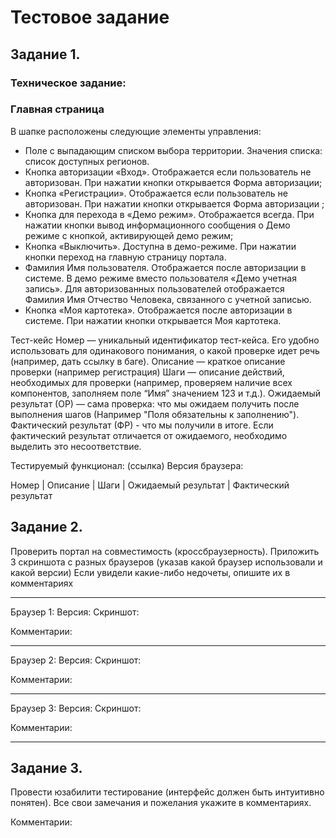# Тестовое задание

## Задание 1.

### Техническое задание:

### Главная страница
В шапке расположены следующие элементы управления:
- Поле с выпадающим списком выбора территории. Значения списка: список доступных регионов.
- Кнопка авторизации «Вход». Отображается если пользователь не авторизован. При нажатии кнопки открывается Форма авторизации;
- Кнопка «Регистрации». Отображается если пользователь не авторизован. При нажатии кнопки открывается Форма авторизации ;
- Кнопка для перехода в «Демо режим». Отображается всегда. При нажатии кнопки вывод информационного сообщения о Демо режиме с кнопкой, активирующей демо режим;
- Кнопка «Выключить». Доступна в демо-режиме. При нажатии кнопки переход на главную страницу портала.
- Фамилия Имя пользователя. Отображается после авторизации в системе. В демо режиме вместо пользователя «Демо учетная запись». Для авторизованных пользователей отображается Фамилия Имя Отчество Человека, связанного с учетной записью.
- Кнопка «Моя картотека». Отображается после авторизации в системе. При нажатии кнопки открывается Моя картотека.

Тест-кейс
Номер —  уникальный идентификатор тест-кейса. Его удобно использовать для одинакового понимания, о какой проверке идет речь (например, дать ссылку в баге).
Описание — краткое описание проверки (например регистрация)
Шаги — описание действий, необходимых для проверки (например, проверяем наличие всех компонентов, заполняем поле “Имя” значением 123 и т.д.).
Ожидаемый результат (ОР) — сама проверка: что мы ожидаем получить после выполнения шагов (Например "Поля обязательны к заполнению").
Фактический результат (ФР) - что мы получили в итоге. Если фактический результат отличается от ожидаемого, необходимо выделить это несоответствие. 

Тестируемый функционал: (ссылка)
Версия браузера: 

Номер  |  Описание  |  Шаги  |  Ожидаемый результат  |  Фактический результат


## Задание 2.

Проверить портал на совместимость (кроссбраузерность). 
Приложить 3 скриншота с разных браузеров (указав какой браузер использовали и какой версии) 
Если увидели какие-либо недочеты, опишите их в комментариях
_______________________________________________________
Браузер 1:
Версия:
Скриншот:

Комментарии: 
_______________________________________________________
Браузер 2:
Версия:
Скриншот:

Комментарии: 
_______________________________________________________
Браузер 3:
Версия:
Скриншот:

Комментарии: 
_______________________________________________________


## Задание 3.

Провести юзабилити тестирование (интерфейс должен быть интуитивно понятен). Все свои замечания и пожелания укажите в комментариях.

Комментарии:
